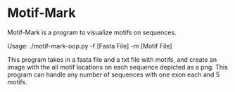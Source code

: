 # Motif-Mark

Motif-Mark is a program to visualize motifs on sequences. 

Usage: ./motif-mark-oop.py -f [Fasta File] -m [Motif File]

This program takes in a fasta file and a txt file with motifs, and create an image with the all motif locations on each sequence depicted as a png. This program can handle any number of sequences with one exon each and 5 motifs. 
